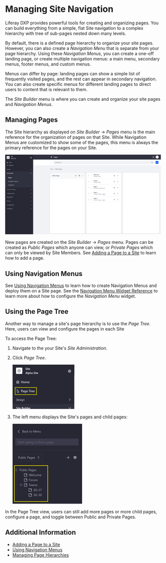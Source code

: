 # Managing Site Navigation

Liferay DXP provides powerful tools for creating and organizing pages. You can build everything from a simple, flat Site navigation to a complex hierarchy with tree of sub-pages nested down many levels.

By default, there is a defined page hierarchy to organize your site pages. However, you can also create a _Navigation Menu_ that is separate from your page hierarchy. Using these _Navigation Menus_, you can create a one-off landing page, or create multiple navigation menus: a main menu, secondary menus, footer menus, and custom menus.

Menus can differ by page: landing pages can show a simple list of frequently visited pages, and the rest can appear in secondary navigation. You can also create specific menus for different landing pages to direct users to content that is relevant to them.

The _Site Builder_ menu is where you can create and organize your site pages and _Navigation Menus_.

## Managing Pages

The Site hierarchy as displayed on _Site Builder_ &rarr; _Pages_ menu is the main reference for the organization of pages on that Site. While Navigation Menus are customized to show some of the pages, this menu is always the primary reference for the pages on your Site.

![The Site Builder's Pages Menu serves as the primary reference for all the pages on a site.](./managing-site-navigation/images/01.png)

New pages are created on the _Site Builder_ &rarr; _Pages_ menu. Pages can be created as _Public Pages_ which anyone can view, or _Private Pages_ which can only be viewed by Site Members. See [Adding a Page to a Site](../creating-pages/adding-pages/adding-a-page-to-a-site.md) to learn how to add a page.

## Using Navigation Menus

See [Using Navigation Menus](./using-navigation-menus.md) to learn how to create Navigation Menus and deploy them on a Site page. See the [Navigation Menu Widget Reference](./navigation-menu-widget-reference.md) to learn more about how to configure the _Navigation Menu_ widget.

## Using the Page Tree

Another way to manage a site's page hierarchy is to use the _Page Tree_. Here, users can view and configure the pages in each Site

To access the Page Tree:

1. Navigate to the your Site's _Site Administration_.
1. Click _Page Tree_.

    ![The Page Tree function is located in the Site Administration.](./managing-site-navigation/images/02.png)

1. The left menu displays the Site's pages and child pages:

    ![View each Site's Page Tree.](./managing-site-navigation/images/03.png)

In the Page Tree view, users can still add more pages or more child pages, configure a page, and toggle between Public and Private Pages.

## Additional Information

* [Adding a Page to a Site](../creating-pages/adding-pages/adding-a-page-to-a-site.md)
* [Using Navigation Menus](./using-navigation-menus.md)
* [Managing Page Hierarchies](./managing-page-hierarchies.md)
